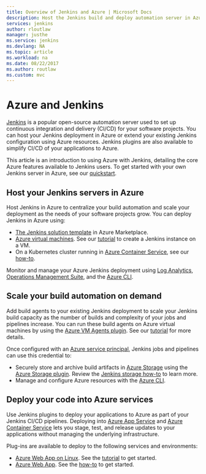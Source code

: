 ```yaml
---
title: Overview of Jenkins and Azure | Microsoft Docs
description: Host the Jenkins build and deploy automation server in Azure and use Azure compute and storage resources to extend your continous integration and deployment (CI/CD) pipelines.
services: jenkins
author: rloutlaw
manager: justhe
ms.service: jenkins
ms.devlang: NA
ms.topic: article
ms.workload: na
ms.date: 08/22/2017
ms.author: routlaw
ms.custom: mvc
---
```


# Azure and Jenkins

[Jenkins](https://jenkins.io/) is a popular open-source automation server used to set up continuous integration and delivery (CI/CD) for your software projects. You can host your Jenkins deployment in Azure or extend your existing Jenkins configuration using Azure resources. Jenkins plugins are also available to simplify CI/CD of your applications to Azure.

This article is an introduction to using Azure with Jenkins, detailing the core Azure features available to Jenkins users. To get started with your own Jenkins server in Azure, see our [quickstart](install-jenkins-solution-template.md).

## Host your Jenkins servers in Azure

Host Jenkins in Azure to centralize your build automation and scale your deployment as the needs of your software projects grow. You can deploy Jenkins in Azure using:
 
- [The Jenkins solution template](install-jenkins-solution-template.md) in Azure Marketplace.
- [Azure virtual machines](/azure/virtual-machines/linux/overview). See our [tutorial](/azure/virtual-machines/linux/tutorial-jenkins-github-docker-cicd) to create a Jenkins instance on a VM.
- On a Kubernetes cluster running in [Azure Container Service](/azure/container-service/kubernetes/container-service-kubernetes-walkthrough), see our [how-to](/azure/container-service/kubernetes/container-service-kubernetes-jenkins).

Monitor and manage your Azure Jenkins deployment using [Log Analytics](/azure/log-analytics/log-analytics-overview), [Operations Management Suite](/azure/operations-management-suite/operations-management-suite-overview), and the [Azure CLI](/cli/azure).

## Scale your build automation on demand

Add build agents to your existing Jenkins deployment to scale your Jenkins build capacity as the number of builds and complexity of your jobs and pipelines increase. You can run these build agents on Azure virtual machines by using the [Azure VM Agents plugin](jenkins-azure-vm-agents.md). See our [tutorial](/azure/jenkins/jenkins-azure-vm-agents) for more details.

Once configured with an [Azure service principal](/azure/azure-resource-manager/resource-group-overview), Jenkins jobs and pipelines can use this credential to:

- Securely store and archive build artifacts in [Azure Storage](/azure/storage/common/storage-introduction) using the [Azure Storage plugin](https://plugins.jenkins.io/windows-azure-storage). Review the [Jenkins storage how-to](/azure/storage/common/storage-java-jenkins-continuous-integration-solution) to learn more.
- Manage and configure Azure resources with the [Azure CLI](/azure/jenkins/execute-cli-jenkins-pipeline).

## Deploy your code into Azure services

Use Jenkins plugins to deploy your applications to Azure as part of your Jenkins CI/CD pipelines. Deploying into [Azure App Service](/azure/app-service/) and [Azure Container Service](/azure/container-service/kubernetes/) lets you stage, test, and release updates to your applications without managing the underlying infrastructure.

 Plug-ins are available to deploy to the following services and environments:

- [Azure Web App on Linux](/azure/app-service/containers/app-service-linux-intro). See the [tutorial](java-deploy-webapp-tutorial.md) to get started.
- [Azure Web App](/azure/app-service/app-service-web-overview). See the [how-to](deploy-Jenkins-app-service-plugin.md) to get started.

